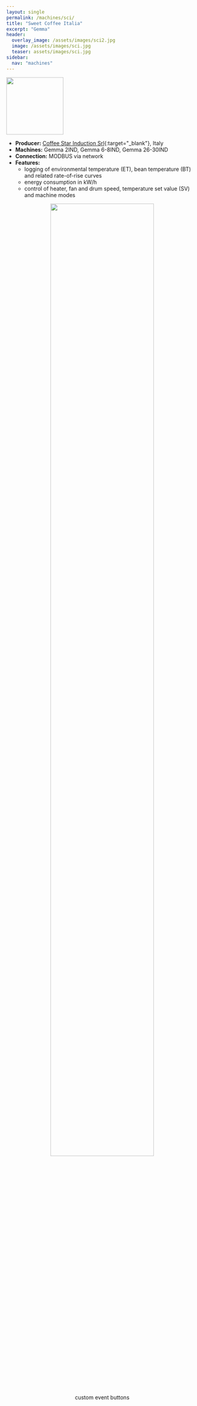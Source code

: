 ```yaml
---
layout: single
permalink: /machines/sci/
title: "Sweet Coffee Italia"
excerpt: "Gemma"
header:
  overlay_image: /assets/images/sci2.jpg
  image: /assets/images/sci.jpg
  teaser: assets/images/sci.jpg
sidebar:
  nav: "machines"
---
```


<img class="tab-image" src="{{ site.baseurl }}/assets/images/supporter-badge.png" width="150px">

* __Producer:__ [Coffee Star Induction Srl](https://www.sweetcoffeeitalia.com/){:target="_blank"}, Italy
* __Machines:__ Gemma 2IND, Gemma 6-8IND, Gemma 26-30IND
* __Connection:__ MODBUS via network
* __Features:__
  - logging of environmental temperature (ET), bean temperature (BT) and related rate-of-rise curves
  - energy consumption in kW/h
  - control of heater, fan and drum speed, temperature set value (SV) and machine modes

<figure>
<center>
<a href="{{ site.baseurl }}/assets/images/buttons-sci.png">
<img src="{{ site.baseurl }}/assets/images/buttons-sci.png" style="width: 80%;"></a>
    <figcaption>custom event buttons</figcaption>
</center>
</figure>